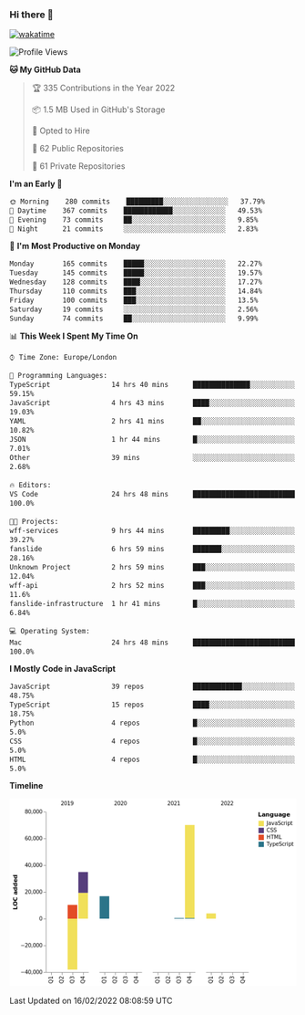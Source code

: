 ### Hi there 👋

[![wakatime](https://wakatime.com/badge/user/fbd6d84b-3d41-4f0d-b9de-9fbf06457c16.svg)](https://wakatime.com/@fbd6d84b-3d41-4f0d-b9de-9fbf06457c16)

<!--
**kkarimi/kkarimi** is a ✨ _special_ ✨ repository because its `README.md` (this file) appears on your GitHub profile.

Here are some ideas to get you started:

- 🔭 I’m currently working on ...
- 🌱 I’m currently learning ...
- 👯 I’m looking to collaborate on ...
- 🤔 I’m looking for help with ...
- 💬 Ask me about ...
- 📫 How to reach me: ...
- 😄 Pronouns: ...
- ⚡ Fun fact: ...
-->

<!--START_SECTION:waka-->
![Profile Views](http://img.shields.io/badge/Profile%20Views-12-blue)

**🐱 My GitHub Data** 

> 🏆 335 Contributions in the Year 2022
 > 
> 📦 1.5 MB Used in GitHub's Storage 
 > 
> 💼 Opted to Hire
 > 
> 📜 62 Public Repositories 
 > 
> 🔑 61 Private Repositories  
 > 
**I'm an Early 🐤** 

```text
🌞 Morning    280 commits    █████████░░░░░░░░░░░░░░░░   37.79% 
🌆 Daytime    367 commits    ████████████░░░░░░░░░░░░░   49.53% 
🌃 Evening    73 commits     ██░░░░░░░░░░░░░░░░░░░░░░░   9.85% 
🌙 Night      21 commits     ░░░░░░░░░░░░░░░░░░░░░░░░░   2.83%

```
📅 **I'm Most Productive on Monday** 

```text
Monday       165 commits    █████░░░░░░░░░░░░░░░░░░░░   22.27% 
Tuesday      145 commits    █████░░░░░░░░░░░░░░░░░░░░   19.57% 
Wednesday    128 commits    ████░░░░░░░░░░░░░░░░░░░░░   17.27% 
Thursday     110 commits    ███░░░░░░░░░░░░░░░░░░░░░░   14.84% 
Friday       100 commits    ███░░░░░░░░░░░░░░░░░░░░░░   13.5% 
Saturday     19 commits     ░░░░░░░░░░░░░░░░░░░░░░░░░   2.56% 
Sunday       74 commits     ██░░░░░░░░░░░░░░░░░░░░░░░   9.99%

```


📊 **This Week I Spent My Time On** 

```text
⌚︎ Time Zone: Europe/London

💬 Programming Languages: 
TypeScript               14 hrs 40 mins      ██████████████░░░░░░░░░░░   59.15% 
JavaScript               4 hrs 43 mins       ████░░░░░░░░░░░░░░░░░░░░░   19.03% 
YAML                     2 hrs 41 mins       ██░░░░░░░░░░░░░░░░░░░░░░░   10.82% 
JSON                     1 hr 44 mins        █░░░░░░░░░░░░░░░░░░░░░░░░   7.01% 
Other                    39 mins             ░░░░░░░░░░░░░░░░░░░░░░░░░   2.68%

🔥 Editors: 
VS Code                  24 hrs 48 mins      █████████████████████████   100.0%

🐱‍💻 Projects: 
wff-services             9 hrs 44 mins       █████████░░░░░░░░░░░░░░░░   39.27% 
fanslide                 6 hrs 59 mins       ███████░░░░░░░░░░░░░░░░░░   28.16% 
Unknown Project          2 hrs 59 mins       ███░░░░░░░░░░░░░░░░░░░░░░   12.04% 
wff-api                  2 hrs 52 mins       ███░░░░░░░░░░░░░░░░░░░░░░   11.6% 
fanslide-infrastructure  1 hr 41 mins        █░░░░░░░░░░░░░░░░░░░░░░░░   6.84%

💻 Operating System: 
Mac                      24 hrs 48 mins      █████████████████████████   100.0%

```

**I Mostly Code in JavaScript** 

```text
JavaScript               39 repos            ████████████░░░░░░░░░░░░░   48.75% 
TypeScript               15 repos            ████░░░░░░░░░░░░░░░░░░░░░   18.75% 
Python                   4 repos             █░░░░░░░░░░░░░░░░░░░░░░░░   5.0% 
CSS                      4 repos             █░░░░░░░░░░░░░░░░░░░░░░░░   5.0% 
HTML                     4 repos             █░░░░░░░░░░░░░░░░░░░░░░░░   5.0%

```


**Timeline**

![Chart not found](https://raw.githubusercontent.com/kkarimi/kkarimi/main/charts/bar_graph.png) 


 Last Updated on 16/02/2022 08:08:59 UTC
<!--END_SECTION:waka-->
